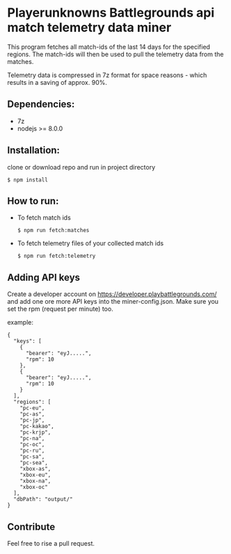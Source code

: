 # Playerunknowns Battlegrounds api match telemetry data miner
This program fetches all match-ids of the last 14 days for the specified regions. 
The match-ids will then be used to pull the telemetry data from the matches. 

Telemetry data is compressed in 7z format for space reasons - which results in a saving of approx. 90%.
## Dependencies:
- 7z
- nodejs >= 8.0.0

## Installation:
clone or download repo and run in project directory

```$ npm install```

## How to run:

- To fetch match ids

  ```$ npm run fetch:matches```


- To fetch telemetry files of your collected match ids

  ```$ npm run fetch:telemetry```

## Adding API keys
Create a developer account on https://developer.playbattlegrounds.com/ and add one ore more API keys into the miner-config.json. Make sure you set the rpm (request per minute) too.

example:
```
{
  "keys": [
    {
      "bearer": "eyJ.....",
      "rpm": 10
    },
    {
      "bearer": "eyJ.....",
      "rpm": 10
    }
  ],
  "regions": [
    "pc-eu",
    "pc-as",
    "pc-jp",
    "pc-kakao",
    "pc-krjp",
    "pc-na",
    "pc-oc",
    "pc-ru",
    "pc-sa",
    "pc-sea",
    "xbox-as",
    "xbox-eu",
    "xbox-na",
    "xbox-oc"
  ],
  "dbPath": "output/"
}
```

## Contribute
Feel free to rise a pull request.